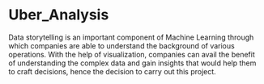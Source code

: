 # Uber_Analysis
Data storytelling is an important component of Machine Learning through which companies are able to understand the background of various operations. With the help of visualization, companies can avail the benefit of understanding the complex data and gain insights that would help them to craft decisions, hence the decision to carry out this project.
